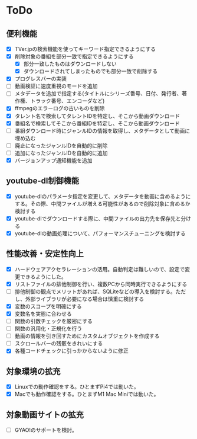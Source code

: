 # ToDo

## 便利機能

- [x] TVer.jpの検索機能を使ってキーワード指定できるようにする
- [x] 削除対象の番組を部分一致で指定できるようにする
  - [x] 部分一致したものはダウンロードしない
  - [x] ダウンロードされてしまったものでも部分一致で削除する
- [x] プログレスバーの実装
- [ ] 動画検証に速度重視のモードを追加
- [ ] メタデータを追加で指定する(タイトルにシリーズ番号、日付、発行者、著作権、トラック番号、エンコーダなど)
- [x] ffmpegのエラーログの古いものを削除
- [x] タレント名で検索してタレントIDを特定し、そこから動画ダウンロード
- [x] 番組名で検索してそこから番組IDを特定し、そこから動画ダウンロード
- [ ] 番組ダウンロード時にジャンルIDの情報を取得し、メタデータとして動画に埋め込む
- [ ] 廃止になったジャンルIDを自動的に削除
- [ ] 追加になったジャンルIDを自動的に追加
- [x] バージョンアップ通知機能を追加

## youtube-dl制御機能

- [x] youtube-dlのパラメータ指定を変更して、メタデータを動画に含めるようにする。その際、中間ファイルが増える可能性があるので削除対象に含めるか検討する
- [x] youtube-dlでダウンロードする際に、中間ファイルの出力先を保存先と分ける
- [x] youtube-dlの動画処理について、パフォーマンスチューニングを検討する

## 性能改善・安定性向上

- [x] ハードウェアアクセラレーションの活用。自動判定は難しいので、設定で変更できるようにした。
- [x] リストファイルの排他制御を行い、複数PCから同時実行できるようにする
- [ ] 排他制御の観点でメリットがあれば、SQLiteなどの導入を検討する。ただし、外部ライブラリが必要になる場合は慎重に検討する
- [x] 変数のスコープを明確にする
- [x] 変数名を実態に合わせる
- [ ] 関数の引数チェックを厳密にする
- [ ] 関数の汎用化・正規化を行う
- [ ] 動画の情報を引き回すためにカスタムオブジェクトを作成する
- [ ] スクロールバーの残骸をきれいにする
- [x] 各種コードチェックに引っかからないように修正

## 対象環境の拡充

- [x] Linuxでの動作確認をする。ひとまずPi4では動いた。
- [x] Macでも動作確認をする。ひとまずM1 Mac Miniでは動いた。

## 対象動画サイトの拡充

- [ ] GYAO!のサポートを検討。
